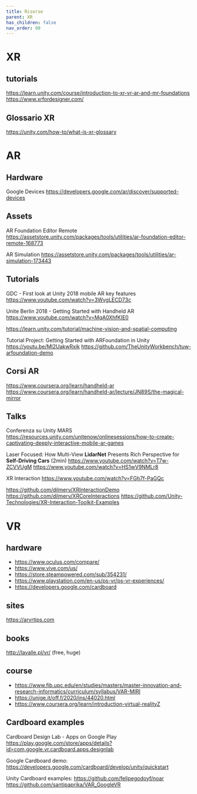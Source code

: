 ```yaml
---
title: Risorse
parent: XR
has_children: false
nav_order: 90
---
```

# XR

## tutorials
<https://learn.unity.com/course/introduction-to-xr-vr-ar-and-mr-foundations>
<https://www.xrfordesigner.com/>

## Glossario XR
<https://unity.com/how-to/what-is-xr-glossary>

# AR

## Hardware
Google Devices
<https://developers.google.com/ar/discover/supported-devices>

## Assets
AR Foundation Editor Remote
<https://assetstore.unity.com/packages/tools/utilities/ar-foundation-editor-remote-168773>

AR Simulation
<https://assetstore.unity.com/packages/tools/utilities/ar-simulation-173443>

## Tutorials
GDC - First look at Unity 2018 mobile AR key features
<https://www.youtube.com/watch?v=3WvgLECD73c>

Unite Berlin 2018 - Getting Started with Handheld AR
<https://www.youtube.com/watch?v=MqA0XhfKIE0>

<https://learn.unity.com/tutorial/machine-vision-and-spatial-computing>

Tutorial Project: Getting Started with ARFoundation in Unity
<https://youtu.be/Ml2UakwRxjk>
<https://github.com/TheUnityWorkbench/tuw-arfoundation-demo>

## Corsi AR
<https://www.coursera.org/learn/handheld-ar>
<https://www.coursera.org/learn/handheld-ar/lecture/JN89S/the-magical-mirror>

## Talks
Conferenza su Unity MARS
<https://resources.unity.com/unitenow/onlinesessions/how-to-create-captivating-deeply-interactive-mobile-ar-games>

Laser Focused: How Multi-View **LidarNet** Presents Rich Perspective for **Self-Driving Cars** (2min)
<https://www.youtube.com/watch?v=T7w-ZCVVUgM>
<https://www.youtube.com/watch?v=HS1wV9NMLr8>

XR Interaction
<https://www.youtube.com/watch?v=FGh7f-PaGQc>

<https://github.com/dilmerv/XRInteractionDemo>
<https://github.com/dilmerv/XRCoreInteractions>
<https://github.com/Unity-Technologies/XR-Interaction-Toolkit-Examples>

# VR

## hardware
- <https://www.oculus.com/compare/>
- <https://www.vive.com/us/>
- <https://store.steampowered.com/sub/354231/>
- <https://www.playstation.com/en-us/ps-vr/ps-vr-experiences/>
- https://developers.google.com/cardboard

## sites
<https://arvrtips.com>

## books
<http://lavalle.pl/vr/> (free, huge)

## course

- <https://www.fib.upc.edu/en/studies/masters/master-innovation-and-research-informatics/curriculum/syllabus/VAR-MIRI>
- <https://unige.it/off.f/2020/ins/44020.html>
- <https://www.coursera.org/learn/introduction-virtual-realityZ>

## Cardboard examples
Cardboard Design Lab - Apps on Google Play
<https://play.google.com/store/apps/details?id=com.google.vr.cardboard.apps.designlab>

Google Cardboard demo:
<https://developers.google.com/cardboard/develop/unity/quickstart>

Unity Cardboard examples:
<https://github.com/felipegodoyf/noar>
<https://github.com/santipaprika/VAR_GoogleVR>
